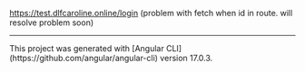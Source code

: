 
https://test.dlfcaroline.online/login
(problem with fetch when id in route. will resolve problem soon)


<hr>
This project was generated with [Angular CLI](https://github.com/angular/angular-cli) version 17.0.3.

